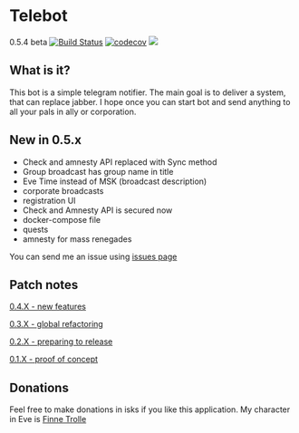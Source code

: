 # Telebot

0.5.4 beta 
[![Build Status](https://travis-ci.org/finnetrolle/telebot.svg?branch=master)](https://travis-ci.org/finnetrolle/telebot)
[![codecov](https://codecov.io/gh/finnetrolle/telebot/branch/master/graph/badge.svg)](https://codecov.io/gh/finnetrolle/telebot)
[![](https://images.microbadger.com/badges/image/finnetrolle/telebot.svg)](https://microbadger.com/images/finnetrolle/telebot "Get your own image badge on microbadger.com") 

## What is it?
This bot is a simple telegram notifier. The main goal is to deliver a system, that can replace jabber.
I hope once you can start bot and send anything to all your pals in ally or corporation.

## New in 0.5.x
* Check and amnesty API replaced with Sync method
* Group broadcast has group name in title
* Eve Time instead of MSK (broadcast description)
* corporate broadcasts
* registration UI
* Check and Amnesty API is secured now
* docker-compose file
* quests
* amnesty for mass renegades

You can send me an issue using [issues page](https://github.com/finnetrolle/telebot/issues)

## Patch notes

[0.4.X - new features](https://github.com/finnetrolle/telebot/blob/master/docs/patchnotes/0.4.X.MD)

[0.3.X - global refactoring](https://github.com/finnetrolle/telebot/blob/master/docs/patchnotes/0.3.X.MD)

[0.2.X - preparing to release](https://github.com/finnetrolle/telebot/blob/master/docs/patchnotes/0.2.X.MD)

[0.1.X - proof of concept](https://github.com/finnetrolle/telebot/blob/master/docs/patchnotes/0.1.X.MD)

## Donations
Feel free to make donations in isks if you like this application. My character in Eve is 
[Finne Trolle](http://evewho.com/pilot/Finne+Trolle)
